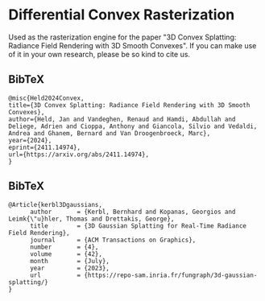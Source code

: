 # Differential Convex Rasterization

Used as the rasterization engine for the paper "3D Convex Splatting: Radiance Field Rendering with 3D Smooth Convexes". If you can make use of it in your own research, please be so kind to cite us.

<section class="section" id="BibTeX">
  <div class="container is-max-desktop content">
    <h2 class="title">BibTeX</h2>
    <pre><code>@misc{Held2024Convex,
title={3D Convex Splatting: Radiance Field Rendering with 3D Smooth Convexes},
author={Held, Jan and Vandeghen, Renaud and Hamdi, Abdullah and Deliege, Adrien and Cioppa, Anthony and Giancola, Silvio and Vedaldi, Andrea and Ghanem, Bernard and Van Droogenbroeck, Marc},
year={2024},
eprint={2411.14974},
url={https://arxiv.org/abs/2411.14974},
}</code></pre>
  </div>
</section>

<section class="section" id="BibTeX">
  <div class="container is-max-desktop content">
    <h2 class="title">BibTeX</h2>
    <pre><code>@Article{kerbl3Dgaussians,
      author       = {Kerbl, Bernhard and Kopanas, Georgios and Leimk{\"u}hler, Thomas and Drettakis, George},
      title        = {3D Gaussian Splatting for Real-Time Radiance Field Rendering},
      journal      = {ACM Transactions on Graphics},
      number       = {4},
      volume       = {42},
      month        = {July},
      year         = {2023},
      url          = {https://repo-sam.inria.fr/fungraph/3d-gaussian-splatting/}
}</code></pre>
  </div>
</section>